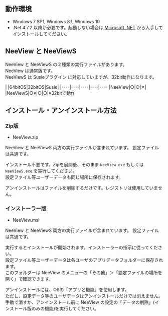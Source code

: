 ## 動作環境

  * Windows 7 SP1, Windows 8.1, Windows 10
  * .Net 4.7.2 以降が必要です。起動しない場合は [Microsoft .NET](https://dotnet.microsoft.com/download/dotnet-framework-runtime) から入手してインストールしてください。


## NeeView と NeeViewS

  NeeView と NeeViewS の２種類の実行ファイルがあります。  
  NeeView は通常版です。  
  NeeViewS は Susieプラグイン に対応していますが、32bit動作になります。

  |    |64bitOS|32bitOS|Susie|
  |----|----|----|----|----
  |NeeView|○|○|✕|
  |NeeViewS|○※|○|○|※32bitで動作


## インストール・アンインストール方法

### Zip版

  * NeeView<VERSION/>.zip

  NeeView と NeeViewS 両方の実行ファイルが含まれています。
  設定ファイルは共通です。

  インストール不要です。Zipを展開後、そのまま `NeeView.exe` もしくは `NeeViewS.exe` を実行してください。  
  設定ファイル等ユーザーデータも同じ場所に保存されます。  

  アンインストールはファイルを削除するだけです。レジストリは使用していません。

### インストーラー版

  * NeeView<VERSION/>.msi

  NeeView と NeeViewS 両方の実行ファイルが含まれています。
  設定ファイルは共通です。

  実行するとインストールが開始されます。インストーラーの指示に従ってください。  
  設定ファイル等ユーザーデータは各ユーザのアプリデータフォルダーに保存されます。  
  このフォルダーは NeeView のメニューの「その他」＞「設定ファイルの場所を開く」で確認できます。  
  
  アンインストールには、OSの「アプリと機能」を使用します。  
  ただし、設定データ等のユーザデータはアンインストールだけでは消えません。
  手動で消すか、アンインストール前に NeeView の設定の「データの削除」(インストール版のみの機能)を実行してください。
